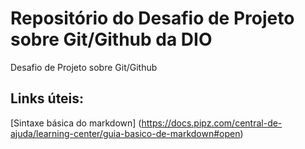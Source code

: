 # Repositório do Desafio de Projeto sobre Git/Github da DIO  
Desafio de Projeto sobre Git/Github

## Links úteis:
[Sintaxe básica do markdown] (https://docs.pipz.com/central-de-ajuda/learning-center/guia-basico-de-markdown#open)
